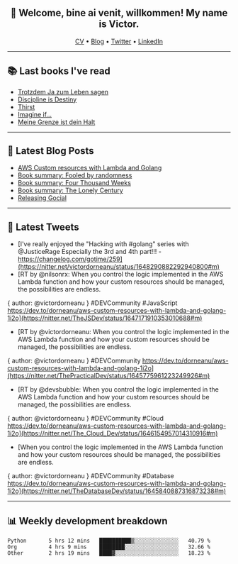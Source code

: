 <h2 align="center">👋 Welcome, bine ai venit, willkommen! My name is Victor. </h2>
<p align="center">
  <a href="https://dornea.nu/cv">CV</a> •
  <a href="https://blog.dornea.nu">Blog</a> •
  <a href="https://twitter.com/victordorneanu">Twitter</a> •
  <a href="https://www.linkedin.com/in/victor-dorneanu/">LinkedIn</a> 
</p>

  <!--
  **dorneanu/dorneanu** is a ✨ _special_ ✨ repository because its `README.md` (this file) appears on your GitHub profile.

  Here are some ideas to get you started:

  - 🔭 I’m currently working on ...
  - 🌱 I’m currently learning ...
  - 👯 I’m looking to collaborate on ...
  - 🤔 I’m looking for help with ...
  - 💬 Ask me about ...
  - 📫 How to reach me: ...
  - 😄 Pronouns: ...
  - ⚡ Fun fact: ...
  -->

---

## 📚 Last books I've read 

<!--START_SECTION:books-->
* [Trotzdem Ja zum Leben sagen](https://brainfck.org/book/trotzdem-ja-zum-leben-sagen/)
* [Discipline is Destiny](https://brainfck.org/book/discipline-is-destiny/)
* [Thirst](https://brainfck.org/book/thirst/)
* [Imagine if…](https://brainfck.org/book/imagine-if/)
* [Meine Grenze ist dein Halt](https://brainfck.org/book/meine-grenze-ist-dein-halt/)
<!--END_SECTION:books-->

---

## 📝 Latest Blog Posts

<!--START_SECTION:blog-->
* [AWS Custom resources with Lambda and Golang](https://blog.dornea.nu/2023/04/06/aws-custom-resources-with-lambda-and-golang/)
* [Book summary: Fooled by randomness](https://blog.dornea.nu/2023/02/04/book-summary-fooled-by-randomness/)
* [Book summary: Four Thousand Weeks](https://blog.dornea.nu/2023/01/27/book-summary-four-thousand-weeks/)
* [Book summary: The Lonely Century](https://blog.dornea.nu/2023/01/21/book-summary-the-lonely-century/)
* [Releasing Gocial](https://blog.dornea.nu/2022/12/15/releasing-gocial/)
<!--END_SECTION:blog-->

---

## 📱 Latest Tweets

<!--START_SECTION:twitter-->
* [I've really enjoyed the "Hacking with #golang" series with @JusticeRage Especially the 3rd and 4th part!!! - https://changelog.com/gotime/259](https://nitter.net/victordorneanu/status/1648290882292940800#m)
* [RT by @nilsonrx: When you control the logic implemented in the AWS Lambda function and how your custom resources should be managed, the possibilities are endless.

{ author: @victordorneanu } #DEVCommunity #JavaScript
https://dev.to/dorneanu/aws-custom-resources-with-lambda-and-golang-1i2o](https://nitter.net/TheJSDev/status/1647171910353010688#m)
* [RT by @victordorneanu: When you control the logic implemented in the AWS Lambda function and how your custom resources should be managed, the possibilities are endless.

{ author: @victordorneanu } #DEVCommunity
https://dev.to/dorneanu/aws-custom-resources-with-lambda-and-golang-1i2o](https://nitter.net/ThePracticalDev/status/1645775961223249926#m)
* [RT by @devsbubble: When you control the logic implemented in the AWS Lambda function and how your custom resources should be managed, the possibilities are endless.

{ author: @victordorneanu } #DEVCommunity #Cloud
https://dev.to/dorneanu/aws-custom-resources-with-lambda-and-golang-1i2o](https://nitter.net/The_Cloud_Dev/status/1646154957014310916#m)
* [When you control the logic implemented in the AWS Lambda function and how your custom resources should be managed, the possibilities are endless.

{ author: @victordorneanu } #DEVCommunity #Database
https://dev.to/dorneanu/aws-custom-resources-with-lambda-and-golang-1i2o](https://nitter.net/TheDatabaseDev/status/1645840887316873238#m)
<!--END_SECTION:twitter-->

---

## 📊 **Weekly development breakdown**

<!--START_SECTION:waka-->

```text
Python       5 hrs 12 mins   ██████████▒░░░░░░░░░░░░░░   40.79 %
Org          4 hrs 9 mins    ████████░░░░░░░░░░░░░░░░░   32.66 %
Other        2 hrs 19 mins   ████▓░░░░░░░░░░░░░░░░░░░░   18.23 %
```

<!--END_SECTION:waka-->


